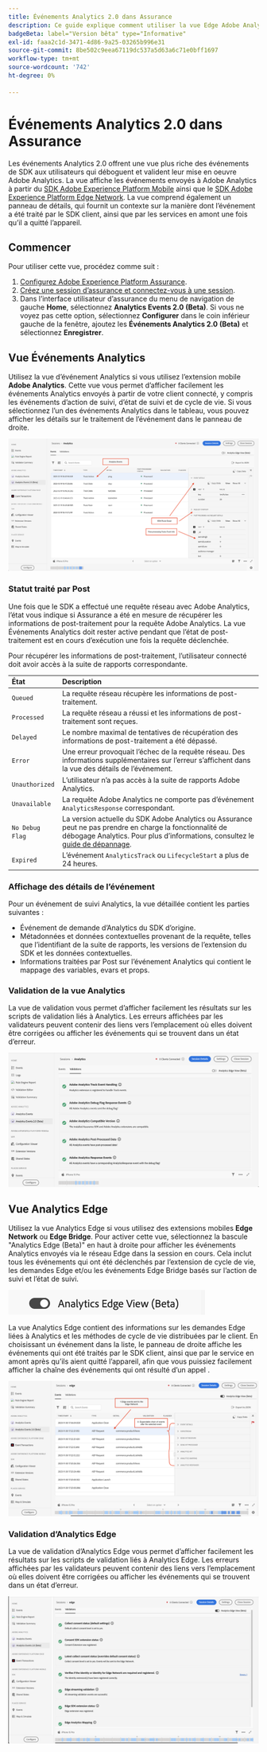 ```yaml
---
title: Événements Analytics 2.0 dans Assurance
description: Ce guide explique comment utiliser la vue Edge Adobe Analytics et Analytics avec Adobe Experience Platform Assurance.
badgeBeta: label="Version bêta" type="Informative"
exl-id: faaa2c1d-3471-4d86-9a25-03265b996e31
source-git-commit: 8be502c9eea67119dc537a5d63a6c71e0bff1697
workflow-type: tm+mt
source-wordcount: '742'
ht-degree: 0%

---
```


# Événements Analytics 2.0 dans Assurance

Les événements Analytics 2.0 offrent une vue plus riche des événements de SDK aux utilisateurs qui déboguent et valident leur mise en oeuvre Adobe Analytics. La vue affiche les événements envoyés à Adobe Analytics à partir du [SDK Adobe Experience Platform Mobile](https://developer.adobe.com/client-sdks/solution/adobe-analytics/) ainsi que le [SDK Adobe Experience Platform Edge Network](https://developer.adobe.com/client-sdks/edge/edge-network/). La vue comprend également un panneau de détails, qui fournit un contexte sur la manière dont l’événement a été traité par le SDK client, ainsi que par les services en amont une fois qu’il a quitté l’appareil.

## Commencer

Pour utiliser cette vue, procédez comme suit :

1. [Configurez Adobe Experience Platform Assurance](../tutorials/implement-assurance.md).
2. [Créez une session d’assurance et connectez-vous à une session](../tutorials/using-assurance.md).
3. Dans l’interface utilisateur d’assurance du menu de navigation de gauche **Home**, sélectionnez **Analytics Events 2.0 (Beta)**. Si vous ne voyez pas cette option, sélectionnez **Configurer** dans le coin inférieur gauche de la fenêtre, ajoutez les **Événements Analytics 2.0 (Beta)** et sélectionnez **Enregistrer**.

## Vue Événements Analytics

Utilisez la vue d’événement Analytics si vous utilisez l’extension mobile **Adobe Analytics**. Cette vue vous permet d’afficher facilement les événements Analytics envoyés à partir de votre client connecté, y compris les événements d’action de suivi, d’état de suivi et de cycle de vie. Si vous sélectionnez l’un des événements Analytics dans le tableau, vous pouvez afficher les détails sur le traitement de l’événement dans le panneau de droite.

![Image présentant différents composants dans la vue Événements Analytics.](./images/adobe-analytics-edge/analytics-events.png)

### Statut traité par Post

Une fois que le SDK a effectué une requête réseau avec Adobe Analytics, l’état vous indique si Assurance a été en mesure de récupérer les informations de post-traitement pour la requête Adobe Analytics. La vue Événements Analytics doit rester active pendant que l’état de post-traitement est en cours d’exécution une fois la requête déclenchée.

Pour récupérer les informations de post-traitement, l’utilisateur connecté doit avoir accès à la suite de rapports correspondante.

| État | Description |
| :----- | :---------- |
| `Queued` | La requête réseau récupère les informations de post-traitement. |
| `Processed` | La requête réseau a réussi et les informations de post-traitement sont reçues. |
| `Delayed` | Le nombre maximal de tentatives de récupération des informations de post-traitement a été dépassé. |
| `Error` | Une erreur provoquait l’échec de la requête réseau. Des informations supplémentaires sur l’erreur s’affichent dans la vue des détails de l’événement. |
| `Unauthorized` | L’utilisateur n’a pas accès à la suite de rapports Adobe Analytics. |
| `Unavailable` | La requête Adobe Analytics ne comporte pas d’événement `AnalyticsResponse` correspondant. |
| `No Debug Flag` | La version actuelle du SDK Adobe Analytics ou Assurance peut ne pas prendre en charge la fonctionnalité de débogage Analytics. Pour plus d’informations, consultez le [guide de dépannage](../troubleshooting.md). |
| `Expired` | L’événement `AnalyticsTrack` ou `LifecycleStart` a plus de 24 heures. |

### Affichage des détails de l’événement

Pour un événement de suivi Analytics, la vue détaillée contient les parties suivantes :

- Événement de demande d’Analytics du SDK d’origine.
- Métadonnées et données contextuelles provenant de la requête, telles que l’identifiant de la suite de rapports, les versions de l’extension du SDK et les données contextuelles.
- Informations traitées par Post sur l’événement Analytics qui contient le mappage des variables, evars et props.

### Validation de la vue Analytics

La vue de validation vous permet d’afficher facilement les résultats sur les scripts de validation liés à Analytics. Les erreurs affichées par les validateurs peuvent contenir des liens vers l’emplacement où elles doivent être corrigées ou afficher les événements qui se trouvent dans un état d’erreur.

![Image qui affiche l’onglet Validateurs dans la vue Analytics.](./images/adobe-analytics-edge/analytics-validation-view.png)

## Vue Analytics Edge

Utilisez la vue Analytics Edge si vous utilisez des extensions mobiles **Edge Network** ou **Edge Bridge**. Pour activer cette vue, sélectionnez la bascule &quot;Analytics Edge (Beta)&quot; en haut à droite pour afficher les événements Analytics envoyés via le réseau Edge dans la session en cours. Cela inclut tous les événements qui ont été déclenchés par l’extension de cycle de vie, les demandes Edge et/ou les événements Edge Bridge basés sur l’action de suivi et l’état de suivi.

![Image qui affiche le bouton d’activation/désactivation utilisé pour basculer entre la vue Analytics et la vue Analytics Edge.](./images/adobe-analytics-edge/analytics-view-toggle.png)

La vue Analytics Edge contient des informations sur les demandes Edge liées à Analytics et les méthodes de cycle de vie distribuées par le client. En choisissant un événement dans la liste, le panneau de droite affiche les événements qui ont été traités par le SDK client, ainsi que par le service en amont après qu’ils aient quitté l’appareil, afin que vous puissiez facilement afficher la chaîne des événements qui ont résulté d’un appel .

![Image présentant différents composants dans la vue Analytics Edge.](./images/adobe-analytics-edge/edge-analytics-events.png)

### Validation d’Analytics Edge

La vue de validation d’Analytics Edge vous permet d’afficher facilement les résultats sur les scripts de validation liés à Analytics Edge. Les erreurs affichées par les validateurs peuvent contenir des liens vers l’emplacement où elles doivent être corrigées ou afficher les événements qui se trouvent dans un état d’erreur.

![Image qui affiche l’onglet Validateurs dans la vue Analytics Edge.](./images/adobe-analytics-edge/edge-analytics-validation-view.png)
